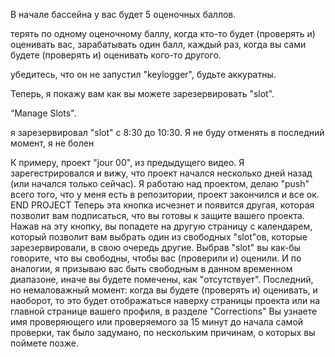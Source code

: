   
В начале бассейна у вас будет 5 оценочных баллов.

 терять по одному оценочному баллу, когда кто-то будет (проверять и) оценивать вас,
зарабатывать один балл, каждый раз, когда вы сами будете (проверять и) оценивать кого-то другого.

убедитесь, что он не запустил "keylogger", будьте аккуратны.


Теперь, я покажу вам как вы можете зарезервировать "slot".  

“Manage Slots".

 я зарезервировал "slot" с 8:30 до 10:30.
Я не буду отменять в последний момент, я не болен


К примеру, проект "jour 00", из предыдущего видео.
Я зарегестрировался и вижу, что проект начался несколько дней назад (или начался только сейчас).
Я работаю над проектом, делаю "push" всего того, что у меня есть в репозитории, проект закончился и все ок. END PROJECT
Теперь эта кнопка исчезнет и появится другая, которая позволит вам подписаться, что вы готовы к защите вашего проекта.
Нажав на эту кнопку, вы попадете на другую страницу с календарем, который позволит вам выбрать один из свободных "slot"ов, которые зарезервировали, в свою очередь другие.
Выбрав "slot" вы как-бы говорите, что вы свободны, чтобы вас (проверили и) оценили.
И по аналогии, я призываю вас быть свободным в данном временном диапазоне, иначе вы будете помечены, как "отсутствует".
Последний, но немаловажный момент: когда вы будете (проверять и) оценивать, и наоборот, то это будет отображаться наверху страницы проекта или на главной странице вашего профиля, в разделе "Corrections" 
Вы узнаете имя проверяющего или проверяемого за 15 минут до начала самой проверки, так было задумано, по нескольким причинам, о которых вы поймете позже.
